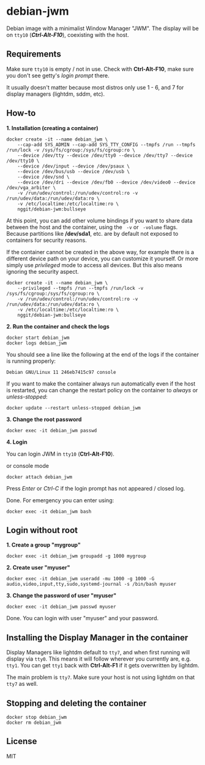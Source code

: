 # debian-jwm
Debian image with a minimalist Window Manager "JWM". The display will be on `tty10` (***Ctrl-Alt-F10***), coexisting with the host.

## Requirements
Make sure `tty10` is empty / not in use. Check with **Ctrl-Alt-F10**, make sure you don't see getty's *login prompt* there.

It usually doesn't matter because most distros only use 1 - 6, and 7 for display managers (lightdm, sddm, etc).

## How-to
**1. Installation (creating a container)**
```
docker create -it --name debian_jwm \
    --cap-add SYS_ADMIN --cap-add SYS_TTY_CONFIG --tmpfs /run --tmpfs /run/lock -v /sys/fs/cgroup:/sys/fs/cgroup:ro \
    --device /dev/tty --device /dev/tty0 --device /dev/tty7 --device /dev/tty10 \
    --device /dev/input --device /dev/psaux \
    --device /dev/bus/usb --device /dev/usb \
    --device /dev/snd \
    --device /dev/dri --device /dev/fb0 --device /dev/video0 --device /dev/vga_arbiter \
    -v /run/udev/control:/run/udev/control:ro -v /run/udev/data:/run/udev/data:ro \
    -v /etc/localtime:/etc/localtime:ro \
    nggit/debian-jwm:bullseye
```
At this point, you can add other volume bindings if you want to share data between the host and the container, using the ` -v` or ` -volume` flags. Because partitions like **/dev/sda1**, etc. are by default not exposed to containers for security reasons.

If the container cannot be created in the above way, for example there is a different device path on your device, you can customize it yourself. Or more simply use *privileged* mode to access all devices. But this also means ignoring the security aspect.
```
docker create -it --name debian_jwm \
    --privileged --tmpfs /run --tmpfs /run/lock -v /sys/fs/cgroup:/sys/fs/cgroup:ro \
    -v /run/udev/control:/run/udev/control:ro -v /run/udev/data:/run/udev/data:ro \
    -v /etc/localtime:/etc/localtime:ro \
    nggit/debian-jwm:bullseye
```

**2. Run the container and check the logs**
```
docker start debian_jwm
docker logs debian_jwm
```
You should see a line like the following at the end of the logs if the container is running properly:
```
Debian GNU/Linux 11 246eb7415c97 console
```
If you want to make the container always run automatically even if the host is restarted, you can change the restart policy on the container to *always* or *unless-stopped*:
```
docker update --restart unless-stopped debian_jwm
```
**3. Change the root password**
```
docker exec -it debian_jwm passwd
```
**4. Login**

You can login JWM in `tty10` (**Ctrl-Alt-F10**).

or console mode
```
docker attach debian_jwm
```
Press *Enter* or *Ctrl-C* if the login prompt has not appeared / closed log.

Done. For emergency you can enter using:
```
docker exec -it debian_jwm bash
```
## Login without root

**1. Create a group "mygroup"**
```
docker exec -it debian_jwm groupadd -g 1000 mygroup
```
**2. Create user "myuser"**
```
docker exec -it debian_jwm useradd -mu 1000 -g 1000 -G audio,video,input,tty,sudo,systemd-journal -s /bin/bash myuser
```
**3. Change the password of user "myuser"**
```
docker exec -it debian_jwm passwd myuser
```
Done. You can login with user "myuser" and your password.

## Installing the Display Manager in the container
Display Managers like lightdm default to `tty7`, and when first running will display via `tty0`. This means it will follow wherever you currently are, e.g. `tty1`. You can get `tty1` back with **Ctrl-Alt-F1** if it gets overwritten by lightdm.

The main problem is `tty7`. Make sure your host is not using lightdm on that `tty7` as well.
## Stopping and deleting the container
```
docker stop debian_jwm
docker rm debian_jwm
```

## License
MIT
